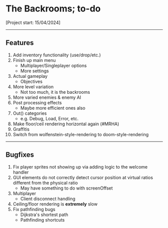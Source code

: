 # The Backrooms; to-do
[Project start: 15/04/2024]

---
## Features
1. Add inventory functionality (use/drop/etc.)
1. Finish up main menu
    - Multiplayer/Singleplayer options
    - More settings
1. Actual gameplay
    - Objectives
1. More level variation
    - Not too much, it is the backrooms
1. More varied enemies & enemy AI
1. Post processing effects
    - Maybe more efficient ones also
1. Out() categories
    - e.g. Debug, Load, Error, etc.
1. Make floor/ceil rendering horizontal again (#MRHA)
1. Graffitis
1. Switch from wolfenstein-style-rendering to doom-style-rendering

---
## Bugfixes
1. Fix player sprites not showing up via adding logic to the welcome handler
1. GUI elements do not correctly detect cursor position at virtual ratios different from the physical ratio
    - May have something to do with screenOffset
1. Multiplayer
    - Client disconnect handling
1. Ceiling/floor rendering is **extremely** slow
1. Fix pathfinding bugs
    - Dijkstra's shortest path
    - Pathfinding shortcuts
